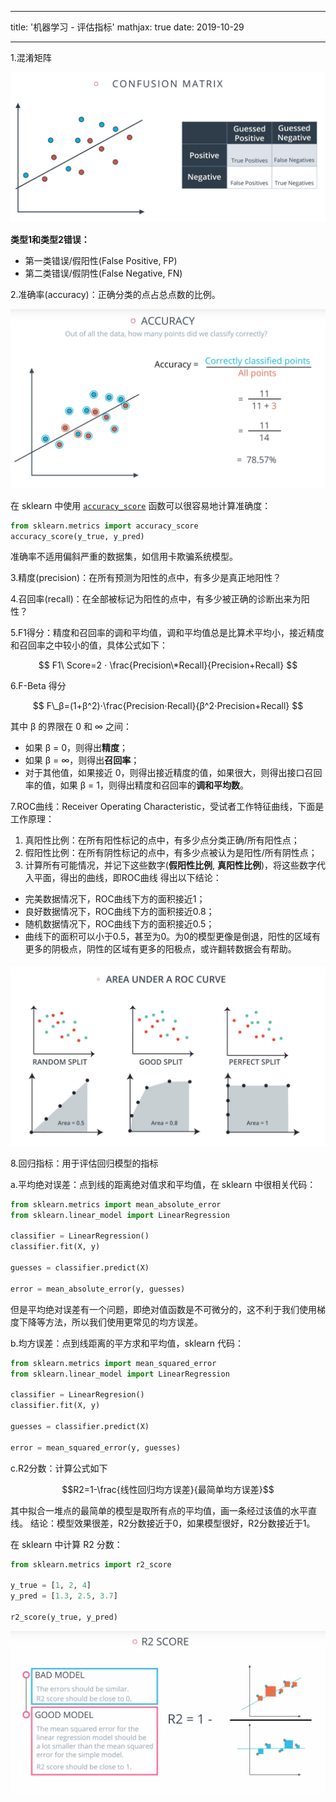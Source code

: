 
---
title: '机器学习 - 评估指标'
mathjax: true
date: 2019-10-29

---

1.混淆矩阵

![Confusion Matrix][image-1]

**类型1和类型2错误：**
- 第一类错误/假阳性(False Positive, FP)
- 第二类错误/假阴性(False Negative, FN)

<!--more-->

2.准确率(accuracy)：正确分类的点占总点数的比例。

![Accuracy][image-2]

在 sklearn 中使用 [`accuracy_score`][1] 函数可以很容易地计算准确度：

```python
from sklearn.metrics import accuracy_score
accuracy_score(y_true, y_pred)
```

准确率不适用偏斜严重的数据集，如信用卡欺骗系统模型。

3.精度(precision)：在所有预测为阳性的点中，有多少是真正地阳性？

4.召回率(recall)：在全部被标记为阳性的点中，有多少被正确的诊断出来为阳性？

5.F1得分：精度和召回率的调和平均值，调和平均值总是比算术平均小，接近精度和召回率之中较小的值，具体公式如下：

$$ F1\ Score=2 ⋅ \frac{Precision\*Recall}{Precision+Recall} $$

6.F-Beta 得分

$$ F\_β=(1+β^2)⋅\frac{Precision⋅Recall}{β^2⋅Precision+Recall} $$

其中 β 的界限在 0 和 ∞ 之间：
- 如果 β = 0，则得出**精度**；
- 如果 β = ∞，则得出**召回率**；
- 对于其他值，如果接近 0，则得出接近精度的值，如果很大，则得出接口召回率的值，如果 β = 1，则得出精度和召回率的**调和平均数**。

7.ROC曲线：Receiver Operating Characteristic，受试者工作特征曲线，下面是工作原理：
1. 真阳性比例：在所有阳性标记的点中，有多少点分类正确/所有阳性点；
2. 假阳性比例：在所有阴性标记的点中，有多少点被认为是阳性/所有阴性点；
3. 计算所有可能情况，并记下这些数字(**假阳性比例**, **真阳性比例**)，将这些数字代入平面，得出的曲线，即ROC曲线
得出以下结论：
- 完美数据情况下，ROC曲线下方的面积接近1；
- 良好数据情况下，ROC曲线下方的面积接近0.8；
- 随机数据情况下，ROC曲线下方的面积接近0.5；
- 曲线下的面积可以小于0.5，甚至为0。为0的模型更像是倒退，阳性的区域有更多的阴极点，阴性的区域有更多的阳极点，或许翻转数据会有帮助。

![ROC Curve][image-3]

8.回归指标：用于评估回归模型的指标

a.平均绝对误差：点到线的距离绝对值求和平均值，在 sklearn 中很相关代码：

```python
from sklearn.metrics import mean_absolute_error
from sklearn.linear_model import LinearRegression

classifier = LinearRegression()
classifier.fit(X, y)

guesses = classifier.predict(X)

error = mean_absolute_error(y, guesses)
```

但是平均绝对误差有一个问题，即绝对值函数是不可微分的，这不利于我们使用梯度下降等方法，所以我们使用更常见的均方误差。

b.均方误差：点到线距离的平方求和平均值，sklearn 代码：

```python
from sklearn.metrics import mean_squared_error
from sklearn.linear_model import LinearRegression

classifier = LinearRegresion()
classifier.fit(X, y)

guesses = classifier.predict(X)

error = mean_squared_error(y, guesses)
```

c.R2分数：计算公式如下

$$R2=1-\frac{线性回归均方误差}{最简单均方误差}$$

其中拟合一堆点的最简单的模型是取所有点的平均值，画一条经过该值的水平直线。
结论：模型效果很差，R2分数接近于0，如果模型很好，R2分数接近于1。

在 sklearn 中计算 R2 分数：

```python
from sklearn.metrics import r2_score

y_true = [1, 2, 4]
y_pred = [1.3, 2.5, 3.7]

r2_score(y_true, y_pred)
```

![R2 Score][image-4]

[1]:	https://scikit-learn.org/stable/modules/generated/sklearn.metrics.accuracy_score.html#sklearn.metrics.accuracy_score

[image-1]:	/images/metrics-to-evaluate-machine-learning/confusion_matrix.jpg
[image-2]:	/images/metrics-to-evaluate-machine-learning/accuracy.jpg
[image-3]:	/images/metrics-to-evaluate-machine-learning/roc_curve.jpg
[image-4]:	/images/metrics-to-evaluate-machine-learning/r2_score.jpg
